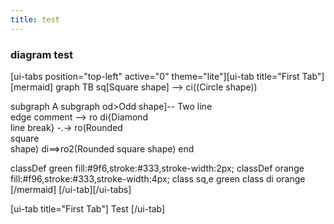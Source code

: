 ```yaml
---
title: test
---
```


### diagram test
[ui-tabs position="top-left" active="0" theme="lite"][ui-tab title="First Tab"]
[mermaid]
graph TB
sq[Square shape] --> ci((Circle shape))

subgraph A subgraph
    od>Odd shape]-- Two line<br>edge comment --> ro
    di{Diamond <br/> line break} -.-> ro(Rounded<br>square<br>shape)
    di==>ro2(Rounded square shape)
end

classDef green fill:#9f6,stroke:#333,stroke-width:2px;
classDef orange fill:#f96,stroke:#333,stroke-width:4px;
class sq,e green
class di orange
[/mermaid]
[/ui-tab][/ui-tabs]

[ui-tab title="First Tab"]
Test
[/ui-tab]
